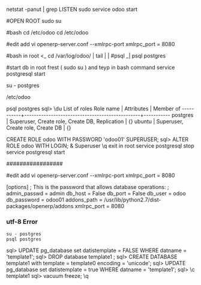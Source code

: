 
netstat -panut | grep LISTEN
sudo service odoo start


#OPEN ROOT 
sudo su

#bash cd /etc/odoo
cd /etc/odoo

#edit add
vi openerp-server.conf
--xmlrpc-port <port>
    xmlrpc_port = 8080
    
#bash in root    <_
cd /var/log/odoo/  |
    tail           |
                   |
#psql             _|
psql postgres


#start db in root frest ( sudo su ) and teyp in bash command
service postgresql start

su - postgres

/etc/odoo

psql postgres
sql> \du
                             List of roles
 Role name |                   Attributes                   | Member of 
-----------+------------------------------------------------+-----------
 postgres  | Superuser, Create role, Create DB, Replication | {}
 ubuntu    | Superuser, Create role, Create DB              | {}
 
CREATE ROLE odoo WITH PASSWORD 'odoo01' SUPERUSER;
sql> ALTER ROLE odoo WITH LOGIN; & Superuser
\q
exit
in root 
service postgresql stop
service postgresql start

#################

#edit add
vi openerp-server.conf
--xmlrpc-port <port>
    xmlrpc_port = 8080
    
[options] 
; This is the password that allows database operations:
; admin_passwd = admin
db_host = False
db_port = False
db_user = odoo
db_password = odoo01
addons_path = /usr/lib/python2.7/dist-packages/openerp/addons 
xmlrpc_port = 8080 

### utf-8 Error

    su - postgres
    psql postgres
    
sql> UPDATE pg_database  set datistemplate = FALSE WHERE datname = 'template1';
sql> DROP  database template1 ;
sql> CREATE DATABASE template1 with template = template0 encoding = 'unicode';
sql> UPDATE pg_database  set datistemplate = true WHERE datname = 'template1';
sql> \c template1
sql> vacuum freeze;
\q